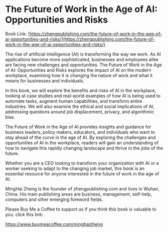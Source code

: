 # The Future of Work in the Age of AI: Opportunities and Risks

Book Link: [https://zhengpublishing.com/the-future-of-work-in-the-age-of-ai-opportunities-and-risks/](https://zhengpublishing.com/the-future-of-work-in-the-age-of-ai-opportunities-and-risks/)

The rise of artificial intelligence (AI) is transforming the way we work. As AI applications become more sophisticated, businesses and employees alike are facing new challenges and opportunities. The Future of Work in the Age of AI: Opportunities and Risks explores the impact of AI on the modern workplace, examining how it is changing the nature of work and what it means for businesses and individuals.

In this book, we will explore the benefits and risks of AI in the workplace, looking at case studies and real-world examples of how AI is being used to automate tasks, augment human capabilities, and transform entire industries. We will also examine the ethical and social implications of AI, addressing questions around job displacement, privacy, and algorithmic bias.

The Future of Work in the Age of AI provides insights and guidance for business leaders, policy makers, educators, and individuals who want to stay ahead of the curve in the age of AI. By exploring the challenges and opportunities of AI in the workplace, readers will gain an understanding of how to navigate this rapidly changing landscape and thrive in the jobs of the future.

Whether you are a CEO looking to transform your organization with AI or a worker seeking to adapt to the changing job market, this book is an essential resource for anyone interested in the future of work in the age of AI.

MingHai Zheng is the founder of zhengpublishing.com and lives in Wuhan, China. His main publishing areas are business, management, self-help, computers and other emerging foreword fields.

Please Buy Me a Coffee to support us if you think this book is valuable to you. click this link:

https://www.buymeacoffee.com/minghaizheng
